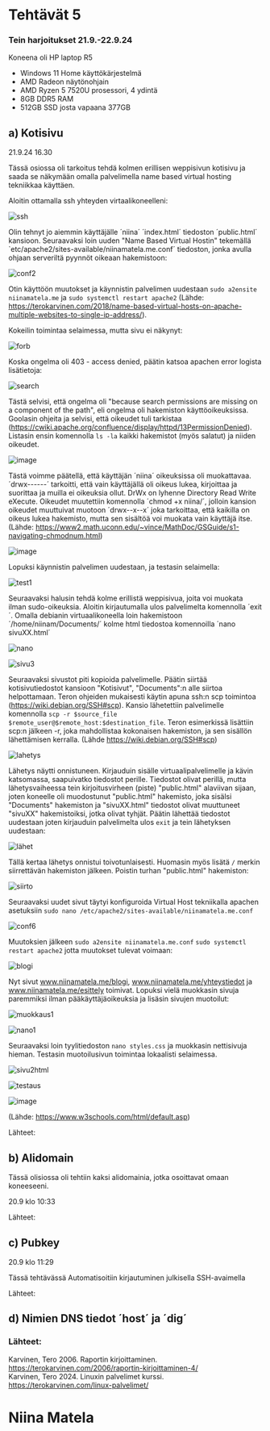 # Tehtävät 5


  
### Tein harjoitukset 21.9.-22.9.24  
Koneena oli HP laptop R5  
- Windows 11 Home käyttökärjestelmä
- AMD Radeon näytönohjain
- AMD Ryzen 5 7520U prosessori, 4 ydintä
- 8GB DDR5 RAM 
- 512GB SSD josta vapaana 377GB  
  
## a) Kotisivu
    
21.9.24 16.30 

Tässä osiossa oli tarkoitus tehdä kolmen erillisen weppisivun kotisivu ja saada se näkymään omalla palvelimella name based virtual hosting tekniikkaa käyttäen.

Aloitin ottamalla ssh yhteyden virtaalikoneelleni:  

![ssh](https://github.com/user-attachments/assets/06391407-299a-4405-ad3d-76b31f9da789)  
  
Olin tehnyt jo aiemmin käyttäjälle ´niina´ ´index.html´ tiedoston ´public.html´ kansioon. Seuraavaksi loin uuden "Name Based Virtual Hostin" tekemällä `etc/apache2/sites-available/niinamatela.me.conf´ tiedoston, jonka avulla ohjaan serveriltä pyynnöt oikeaan hakemistoon:  
  
![conf2](https://github.com/user-attachments/assets/d088f384-6dbb-4e56-83f4-ac476bf3151a)  

Otin käyttöön muutokset ja käynnistin palvelimen uudestaan `sudo a2ensite niinamatela.me` ja `sudo systemctl restart apache2` (Lähde: https://terokarvinen.com/2018/name-based-virtual-hosts-on-apache-multiple-websites-to-single-ip-address/).
  
Kokeilin toimintaa selaimessa, mutta sivu ei näkynyt:  
  
![forb](https://github.com/user-attachments/assets/689dfe47-9c31-498a-a10d-58073dc882f2)  

Koska ongelma oli 403 - access denied, päätin katsoa apachen error logista lisätietoja:  

![search](https://github.com/user-attachments/assets/08f4fc58-81f9-4f6e-98e0-5d8ee2a6a672)  

Tästä selvisi, että ongelma oli "because search permissions are missing on a component of the path", eli ongelma oli hakemiston käyttöoikeuksissa. Goolasin ohjeita ja selvisi, että oikeudet tuli tarkistaa (https://cwiki.apache.org/confluence/display/httpd/13PermissionDenied). Listasin ensin komennolla `ls -la` kaikki hakemistot (myös salatut) ja niiden oikeudet.

![image](https://github.com/user-attachments/assets/5092f63c-d3b2-42af-9e63-722cb321b078)  

Tästä voimme päätellä, että käyttäjän ´niina´ oikeuksissa oli muokattavaa. ´drwx------´ tarkoitti, että vain käyttäjällä oli oikeus lukea, kirjoittaa ja suorittaa ja muilla ei oikeuksia ollut. DrWx on lyhenne Directory Read Write eXecute. Oikeudet muutettiin komennolla ´chmod +x niina/´, jolloin kansion oikeudet muuttuivat muotoon ´drwx--x--x´ joka tarkoittaa, että kaikilla on oikeus lukea hakemisto, mutta sen sisältöä voi muokata vain käyttäjä itse. (Lähde: https://www2.math.uconn.edu/~vince/MathDoc/GSGuide/s1-navigating-chmodnum.html)   
  
![image](https://github.com/user-attachments/assets/2f1f6cf8-b615-44e4-8feb-391dfd425db4)  

Lopuksi käynnistin palvelimen uudestaan, ja testasin selaimella:  

![test1](https://github.com/user-attachments/assets/ef1d9db1-0607-46df-a991-79a28a767dbf)  

Seuraavaksi halusin tehdä kolme erillistä weppisivua, joita voi muokata ilman sudo-oikeuksia. Aloitin kirjautumalla ulos palvelimelta komennolla ´exit´. Omalla debianin virtuaalikoneella loin hakemistoon ´/home/niinam/Documents/´ kolme html tiedostoa komennoilla ´nano sivuXX.html´  

![nano](https://github.com/user-attachments/assets/89bfb6bd-327b-44d1-9c84-52c3c0b6c3f3)  
  
![sivu3](https://github.com/user-attachments/assets/0474bafe-8a17-4f92-ae88-3f140e8f9f4a)  

Seuraavaksi sivustot piti kopioida palvelimelle. Päätin siirtää kotisivutiedostot kansioon "Kotisivut", "Documents":n alle siirtoa helpottamaan. Teron ohjeiden mukaisesti käytin apuna ssh:n scp toimintoa (https://wiki.debian.org/SSH#scp). Kansio lähetettiin palvelimelle komennolla `scp -r $source_file $remote_user@$remote_host:$destination_file`. Teron esimerkissä lisättiin scp:n jälkeen -r, joka mahdollistaa kokonaisen hakemiston, ja sen sisällön lähettämisen kerralla. (Lähde https://wiki.debian.org/SSH#scp)  
  
![lahetys](https://github.com/user-attachments/assets/4df2d245-57b8-4756-887d-00d032a66ec4)  

Lähetys näytti onnistuneen. Kirjauduin sisälle virtuaalipalvelimelle ja kävin katsomassa, saapuivatko tiedostot perille. Tiedostot olivat perillä, mutta lähetysvaiheessa tein kirjoitusvirheen (piste) "public.html" alaviivan sijaan, joten koneelle oli muodostunut "public.html" hakemisto, joka sisälsi "Documents" hakemiston ja "sivuXX.html" tiedostot olivat muuttuneet "sivuXX" hakemistoiksi, jotka olivat tyhjät. Päätin lähettää tiedostot uudestaan joten kirjauduin palvelimelta ulos `exit` ja tein lähetyksen uudestaan:   
  
![lähet](https://github.com/user-attachments/assets/db2c5ee5-e19e-4790-83ea-2dd8c5d9d099)  

Tällä kertaa lähetys onnistui toivotunlaisesti. Huomasin myös lisätä `/` merkin siirrettävän hakemiston jälkeen. Poistin turhan "public.html" hakemiston:  

![siirto](https://github.com/user-attachments/assets/3e47fb5b-7b52-4b7c-8383-c1ef25ae73a3)  

Seuraavaksi uudet sivut täytyi konfiguroida Virtual Host tekniikalla apachen asetuksiin `sudo nano /etc/apache2/sites-available/niinamatela.me.conf`  
  
![conf6](https://github.com/user-attachments/assets/672baba7-f505-4416-8611-a5a3b078b91a)  
  
Muutoksien jälkeen `sudo a2ensite niinamatela.me.conf` `sudo systemctl restart apache2` jotta muutokset tulevat voimaan:  
  
![blogi](https://github.com/user-attachments/assets/89da47c4-2287-491e-92d8-f210d55a717e)  
  
Nyt sivut www.niinamatela.me/blogi, www.niinamatela.me/yhteystiedot ja www.niinamatela.me/esittely toimivat. Lopuksi vielä muokkasin sivuja paremmiksi ilman pääkäyttäjäoikeuksia ja lisäsin sivujen muotoilut:  

![muokkaus1](https://github.com/user-attachments/assets/232a4132-9ab5-4da4-9cec-d69ea6141ded)  
   
  
![nano1](https://github.com/user-attachments/assets/1b4f39a5-c683-49e8-a911-d6d71d520dd8)  

Seuraavaksi loin tyylitiedoston `nano styles.css`  ja muokkasin nettisivuja hieman. Testasin muotoilusivun toimintaa lokaalisti selaimessa.  
  
![sivu2html](https://github.com/user-attachments/assets/04e91423-36de-4805-bc45-701f792c9acc)  

![testaus](https://github.com/user-attachments/assets/7f8f5851-3da8-4d56-a411-0100d0446463)  

![image](https://github.com/user-attachments/assets/4beac28b-44fd-4711-a4ff-1ed3601a20c5)  


(Lähde: https://www.w3schools.com/html/default.asp)  








 









  













  
Lähteet: 

  

## b) Alidomain  

Tässä olisiossa oli tehtiin kaksi alidomainia, jotka osoittavat omaan koneeseeni.

20.9 klo 10:33  




Lähteet:  

  
  
## c) Pubkey

20.9 klo 11:29  

Tässä tehtävässä Automatisoitiin kirjautuminen julkisella SSH-avaimella  

Lähteet:  

## d) Nimien DNS tiedot ´host´ ja ´dig´
 

   
### Lähteet: 
Karvinen, Tero 2006. Raportin kirjoittaminen. https://terokarvinen.com/2006/raportin-kirjoittaminen-4/  
Karvinen, Tero 2024. Linuxin palvelimet kurssi. https://terokarvinen.com/linux-palvelimet/  

# Niina Matela  
  
